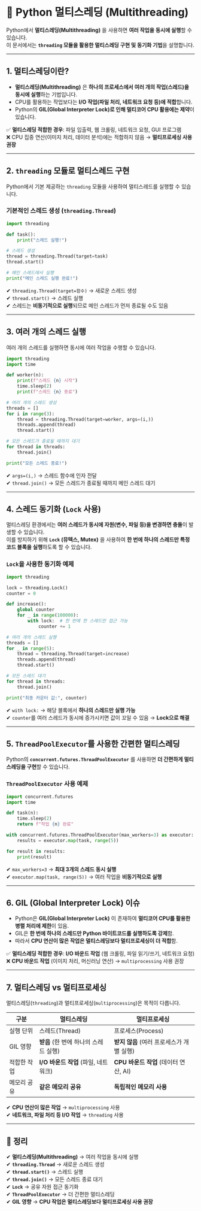 # 🚀 Python 멀티스레딩 (Multithreading)

Python에서 **멀티스레딩(Multithreading)** 을 사용하면 **여러 작업을 동시에 실행**할 수 있습니다.  
이 문서에서는 **`threading` 모듈을 활용한 멀티스레딩 구현 및 동기화 기법**을 설명합니다.

---

## 1. 멀티스레딩이란?

- **멀티스레딩(Multithreading)** 은 **하나의 프로세스에서 여러 개의 작업(스레드)을 동시에 실행**하는 기법입니다.
- CPU를 활용하는 작업보다는 **I/O 작업(파일 처리, 네트워크 요청 등)에 적합**합니다.
- Python의 **GIL(Global Interpreter Lock)로 인해 멀티코어 CPU 활용에는 제약**이 있습니다.

✅ **멀티스레딩 적합한 경우**: 파일 입출력, 웹 크롤링, 네트워크 요청, GUI 프로그램  
❌ CPU 집중 연산(이미지 처리, 데이터 분석)에는 적합하지 않음 → **멀티프로세싱 사용 권장**

---

## 2. `threading` 모듈로 멀티스레드 구현

Python에서 기본 제공하는 `threading` 모듈을 사용하여 멀티스레드를 실행할 수 있습니다.

### 기본적인 스레드 생성 (`threading.Thread`)
```python
import threading

def task():
    print("스레드 실행!")

# 스레드 생성
thread = threading.Thread(target=task)
thread.start()

# 메인 스레드에서 실행
print("메인 스레드 실행 완료!")
```
✔ `threading.Thread(target=함수)` → 새로운 스레드 생성  
✔ `thread.start()` → 스레드 실행  
✔ 스레드는 **비동기적으로 실행**되므로 메인 스레드가 먼저 종료될 수도 있음  

---

## 3. 여러 개의 스레드 실행

여러 개의 스레드를 실행하면 동시에 여러 작업을 수행할 수 있습니다.

```python
import threading
import time

def worker(n):
    print(f"스레드 {n} 시작")
    time.sleep(2)
    print(f"스레드 {n} 종료")

# 여러 개의 스레드 생성
threads = []
for i in range(3):
    thread = threading.Thread(target=worker, args=(i,))
    threads.append(thread)
    thread.start()

# 모든 스레드가 종료될 때까지 대기
for thread in threads:
    thread.join()

print("모든 스레드 종료!")
```
✔ `args=(i,)` → 스레드 함수에 인자 전달  
✔ `thread.join()` → 모든 스레드가 종료될 때까지 메인 스레드 대기  

---

## 4. 스레드 동기화 (`Lock` 사용)

멀티스레딩 환경에서는 **여러 스레드가 동시에 자원(변수, 파일 등)을 변경하면 충돌**이 발생할 수 있습니다.  
이를 방지하기 위해 **`Lock` (뮤텍스, Mutex)** 을 사용하여 **한 번에 하나의 스레드만 특정 코드 블록을 실행**하도록 할 수 있습니다.

### `Lock`을 사용한 동기화 예제
```python
import threading

lock = threading.Lock()
counter = 0

def increase():
    global counter
    for _ in range(100000):
        with lock:  # 한 번에 한 스레드만 접근 가능
            counter += 1

# 여러 개의 스레드 실행
threads = []
for _ in range(5):
    thread = threading.Thread(target=increase)
    threads.append(thread)
    thread.start()

# 모든 스레드 대기
for thread in threads:
    thread.join()

print("최종 카운터 값:", counter)
```
✔ `with lock:` → 해당 블록에서 **하나의 스레드만 실행 가능**  
✔ `counter`를 여러 스레드가 동시에 증가시키면 값이 꼬일 수 있음 → **Lock으로 해결**  

---

## 5. `ThreadPoolExecutor`를 사용한 간편한 멀티스레딩

Python의 **`concurrent.futures.ThreadPoolExecutor`** 를 사용하면 **더 간편하게 멀티스레딩을 구현**할 수 있습니다.

### `ThreadPoolExecutor` 사용 예제
```python
import concurrent.futures
import time

def task(n):
    time.sleep(2)
    return f"작업 {n} 완료"

with concurrent.futures.ThreadPoolExecutor(max_workers=3) as executor:
    results = executor.map(task, range(5))

for result in results:
    print(result)
```
✔ `max_workers=3` → **최대 3개의 스레드 동시 실행**  
✔ `executor.map(task, range(5))` → 여러 작업을 **비동기적으로 실행**  

---

## 6. GIL (Global Interpreter Lock) 이슈

- Python은 **GIL(Global Interpreter Lock)** 이 존재하여 **멀티코어 CPU를 활용한 병렬 처리에 제한**이 있음.
- GIL은 **한 번에 하나의 스레드만 Python 바이트코드를 실행하도록 강제**함.
- 따라서 **CPU 연산이 많은 작업은 멀티스레딩보다 멀티프로세싱이 더 적합**함.

✅ **멀티스레딩 적합한 경우**: **I/O 바운드 작업** (웹 크롤링, 파일 읽기/쓰기, 네트워크 요청)  
❌ **CPU 바운드 작업** (이미지 처리, 머신러닝 연산) → `multiprocessing` 사용 권장  

---

## 7. 멀티스레딩 vs 멀티프로세싱

멀티스레딩(`threading`)과 멀티프로세싱(`multiprocessing`)은 목적이 다릅니다.

| 구분 | 멀티스레딩 | 멀티프로세싱 |
|------|-----------|-------------|
| 실행 단위 | 스레드(Thread) | 프로세스(Process) |
| GIL 영향 | **받음** (한 번에 하나의 스레드 실행) | **받지 않음** (여러 프로세스가 개별 실행) |
| 적합한 작업 | **I/O 바운드 작업** (파일, 네트워크) | **CPU 바운드 작업** (데이터 연산, AI) |
| 메모리 공유 | **같은 메모리 공유** | **독립적인 메모리 사용** |

✔ **CPU 연산이 많은 작업** → `multiprocessing` 사용  
✔ **네트워크, 파일 처리 등 I/O 작업** → `threading` 사용  

---

## 🎯 정리

✔ **멀티스레딩(Multithreading)** → 여러 작업을 동시에 실행  
✔ **`threading.Thread`** → 새로운 스레드 생성  
✔ **`thread.start()`** → 스레드 실행  
✔ **`thread.join()`** → 모든 스레드 종료 대기  
✔ **`Lock`** → 공유 자원 접근 동기화  
✔ **`ThreadPoolExecutor`** → 더 간편한 멀티스레딩  
✔ **GIL 영향** → **CPU 작업은 멀티스레딩보다 멀티프로세싱 사용 권장**  

